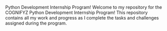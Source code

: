 Python Development Internship Program!
Welcome to my repository for the COGNIFYZ Python Development Internship Program! This repository contains all my work and progress as I complete the tasks and challenges assigned during the program.

